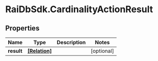 # RaiDbSdk.CardinalityActionResult

## Properties

Name | Type | Description | Notes
------------ | ------------- | ------------- | -------------
**result** | [**[Relation]**](Relation.md) |  | [optional] 


